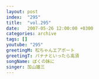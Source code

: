 ```yaml
---
layout: post
index:  "295"
title:  "vol.295"
date:   2007-05-26 12:00:00 +0300
categories: archive
tags: []
youtube: "295"
greetingM: 松ちゃんエアポート
greetingT: バナナといったら高須
songName: ぼくの妹に
singer: 加山雄三
---
```

